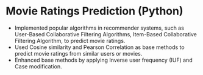 # Movie Ratings Prediction (Python)
- Implemented popular algorithms in recommender systems, such as User-Based Collaborative Filtering Algorithms, Item-Based Collaborative Filtering Algorithm, to predict movie ratings.
- Used Cosine similarity and Pearson Correlation as base methods to predict movie ratings from similar users or movies.
- Enhanced base methods by applying Inverse user frequency (IUF) and Case modification.

